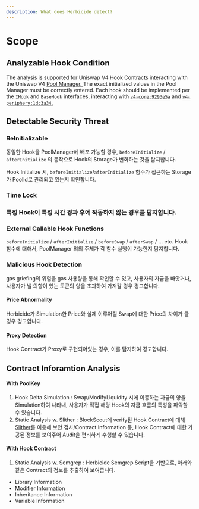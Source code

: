 ```yaml
---
description: What does Herbicide detect?
---
```


# Scope

## **Analyzable Hook Condition**

The analysis is supported for Uniswap V4 Hook Contracts interacting with the Uniswap V4 [Pool Manager. ](https://github.com/Uniswap/v4-core/blob/9293e5ab1deed87e03c176d8af94b1af19eb3900/src/PoolManager.sol)The exact initialized values in the Pool Manager must be correctly entered. Each hook should be implemented per the `IHook` and `BaseHook` interfaces, interacting with [`v4-core:9293e5a`](https://github.com/Uniswap/v4-core/tree/9293e5ab1deed87e03c176d8af94b1af19eb3900) and [`v4-periphery:1dc3a34`.](https://github.com/Uniswap/v4-periphery/tree/1dc3a344efd901664427d59e41a58364ef0f16ec)

## Detectable Security Threat

### ReInitializable

동일한 Hook을 PoolManager에 배포 가능할 경우, `beforeInitialize` / `afterInitialize` 의 동작으로 Hook의 Storage가 변화하는 것을 탐지합니다.&#x20;

Hook Initialize 시, `beforeInitialize`/`afterInitialize` 함수가 접근하는 Storage가 PoolId로 관리되고 있는지 확인합니다.

### Time Lock

### 특정 Hook이 특정 시간 경과 후에 작동하지 않는 경우를 탐지합니다.

### External Callable Hook Functions

`beforeInitialize` / `afterInitialize` / `beforeSwap` / `afterSwap` / ... etc. Hook 함수에 대해서, PoolManager 외의 주체가 각 함수 실행이 가능한지 탐지합니다.

### Malicious Hook Detection

gas griefing의 위험을 gas 사용량을 통해 확인할 수 있고, 사용자의 자금을 빼앗거나, 사용자가 낼 의향이 있는 토큰의 양을 초과하여 가져갈 경우 경고합니다.

#### Price Abnormality

Herbicide가 Simulation한 Price와 실제 이루어질 Swap에 대한 Price의 차이가 클 경우 경고합니다.

#### Proxy Detection

Hook Contract가 Proxy로 구현되어있는 경우, 이를 탐지하여 경고합니다.





## Contract Inforamtion Analysis

#### With PoolKey

1. Hook Delta Simulation : Swap/ModifyLiquidity 시에 이동하는 자금의 양을 Simulation하여 나타내, 사용자가 직접 해당 Hook의 자금 흐름의 특성을 파악할 수 있습니다.
2. Static Analysis w. Slither : BlockScout에 verify된 Hook Contract에 대해 [Slither](https://github.com/crytic/slither)를 이용해 보안 검사/Contract Information 등, Hook Contract에 대한 가공된 정보를 보여주어 Audit을 편리하게 수행할 수 있습니다.

#### With Hook Contract

1. Static Analysis w. Semgrep : Herbicide Semgrep Script을 기반으로, 아래와 같은 Contract의 정보를 추출하여 보여줍니다.

* Library Information
* Modifier Information
* Inheritance Information
* Variable Information





